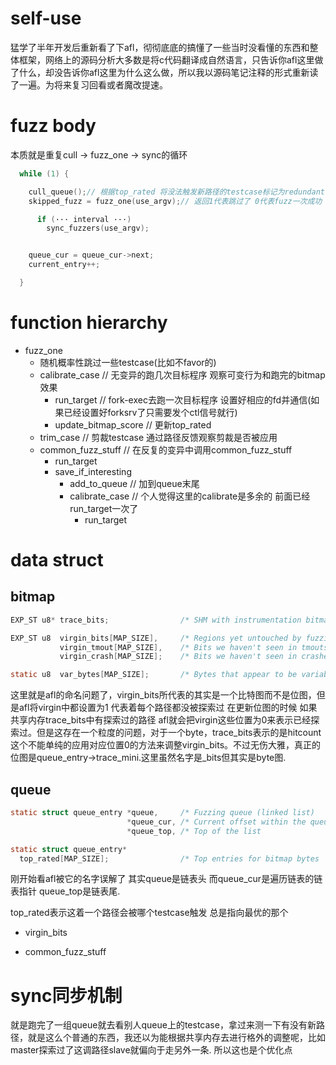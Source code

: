 # self-use
猛学了半年开发后重新看了下afl，彻彻底底的搞懂了一些当时没看懂的东西和整体框架，网络上的源码分析大多数是将c代码翻译成自然语言，只告诉你afl这里做了什么，却没告诉你afl这里为什么这么做，所以我以源码笔记注释的形式重新读了一遍。为将来复习回看或者魔改提速。

# fuzz body

本质就是重复cull -> fuzz_one -> sync的循环
```c
  while (1) {

    cull_queue();// 根据top_rated 将没法触发新路径的testcase标记为redundant(选出最小集可以触发最大路径覆盖率的testcase)
    skipped_fuzz = fuzz_one(use_argv);// 返回1代表跳过了 0代表fuzz一次成功

      if (··· interval ···)
        sync_fuzzers(use_argv);


    queue_cur = queue_cur->next;
    current_entry++;

  }

```
# function hierarchy
- fuzz_one
    - 随机概率性跳过一些testcase(比如不favor的)
    - calibrate_case                // 无变异的跑几次目标程序 观察可变行为和跑完的bitmap效果
        - run_target                // fork-exec去跑一次目标程序 设置好相应的fd并通信(如果已经设置好forksrv了只需要发个ctl信号就行)
        - update_bitmap_score       // 更新top_rated
    - trim_case                     // 剪裁testcase 通过路径反馈观察剪裁是否被应用
    - common_fuzz_stuff             // 在反复的变异中调用common_fuzz_stuff
        - run_target
        - save_if_interesting
            - add_to_queue          // 加到queue末尾
            - calibrate_case        // 个人觉得这里的calibrate是多余的 前面已经run_target一次了
                - run_target        

# data struct 

## bitmap

```c
EXP_ST u8* trace_bits;                /* SHM with instrumentation bitmap  */

EXP_ST u8  virgin_bits[MAP_SIZE],     /* Regions yet untouched by fuzzing */
           virgin_tmout[MAP_SIZE],    /* Bits we haven't seen in tmouts   */
           virgin_crash[MAP_SIZE];    /* Bits we haven't seen in crashes  */

static u8  var_bytes[MAP_SIZE];       /* Bytes that appear to be variable */
```
这里就是afl的命名问题了，virgin_bits所代表的其实是一个比特图而不是位图，但是afl将virgin中都设置为1 代表着每个路径都没被探索过 在更新位图的时候 如果共享内存trace_bits中有探索过的路径 afl就会把virgin这些位置为0来表示已经探索过。但是这存在一个粒度的问题，对于一个byte，trace_bits表示的是hitcount 这个不能单纯的应用对应位置0的方法来调整virgin_bits。不过无伤大雅，真正的位图是queue_entry->trace_mini.这里虽然名字是_bits但其实是byte图.


## queue

```c
static struct queue_entry *queue,     /* Fuzzing queue (linked list)      */
                          *queue_cur, /* Current offset within the queue  */
                          *queue_top, /* Top of the list                  */

static struct queue_entry*
  top_rated[MAP_SIZE];                /* Top entries for bitmap bytes     */
```
刚开始看afl被它的名字误解了 其实queue是链表头 而queue_cur是遍历链表的链表指针 queue_top是链表尾.

top_rated表示这着一个路径会被哪个testcase触发 总是指向最优的那个

- virgin_bits

- common_fuzz_stuff


# sync同步机制
就是跑完了一组queue就去看别人queue上的testcase，拿过来测一下有没有新路径，就是这么个普通的东西，我还以为能根据共享内存去进行格外的调整呢，比如master探索过了这调路径slave就偏向于走另外一条. 所以这也是个优化点



